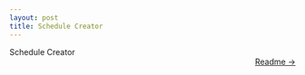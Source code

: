 ```yaml
---
layout: post
title: Schedule Creator
---
```


Schedule Creator <a href="https://github.com/dmeverly/schedule-creator" style="display: block; text-align:right;" target = "_blank">  Readme -> </a>  